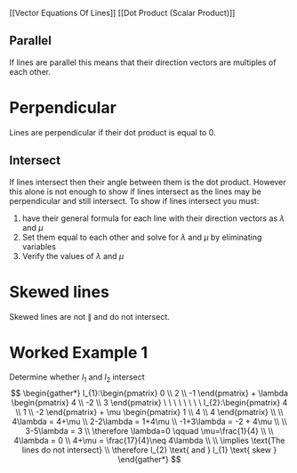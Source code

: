 [[Vector Equations Of Lines]] [[Dot Product (Scalar Product)]]
## Parallel
If lines are parallel this means that their direction vectors are multiples of each other. 
# Perpendicular 
Lines are perpendicular if their dot product is equal to 0. 
## Intersect
If lines intersect then their angle between them is the dot product. However this alone is not enough to show if lines intersect as the lines may be perpendicular and still intersect. To show if lines intersect you must:
1. have their general formula for each line with their direction vectors as $\lambda$ and $\mu$
2. Set them equal to each other and solve for $\lambda$ and $\mu$ by eliminating variables 
3. Verify the values of $\lambda$ and $\mu$

# Skewed lines
Skewed lines are not $\parallel$ and do not intersect.

# Worked Example 1
Determine whether $l_{1}$ and $l_{2}$ intersect
$$
\begin{gather*}
l_{1}:\begin{pmatrix}
0 \\
2 \\
-1
\end{pmatrix} + \lambda \begin{pmatrix}
4 \\
-2 \\
3
\end{pmatrix} \ \ \ \ \ \ \ \ l_{2}:\begin{pmatrix}
4 \\
1 \\
-2
\end{pmatrix} + \mu \begin{pmatrix}
1 \\
4 \\
4
\end{pmatrix} \\ \\ 
4\lambda = 4+\mu \\
2-2\lambda = 1+4\mu \\
-1+3\lambda = -2 + 4\mu \\ \\
3-5\lambda = 3 \\
\therefore \lambda=0 \qquad \mu=\frac{1}{4} \\ \\
4\lambda = 0 \\
4+\mu = \frac{17}{4}\neq 4\lambda \\ \\
\implies \text{The lines do not intersect} \\
\therefore l_{2} \text{ and } l_{1} \text{ skew }
\end{gather*}
$$